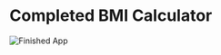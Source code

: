 # Completed BMI Calculator 

![Finished App](https://github.com/londonappbrewery/Images/blob/master/bmi-calc-demo.gif)
